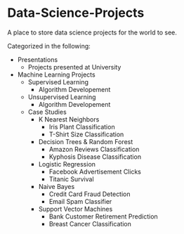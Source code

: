 # Data-Science-Projects
A place to store data science projects for the world to see.

Categorized in the following:
  - Presentations
    - Projects presented at University
  - Machine Learning Projects
    - Supervised Learning
      - Algorithm Developement
    - Unsupervised Learning
      - Algorithm Developement
    - Case Studies
      - K Nearest Neighbors
        - Iris Plant Classification
        - T-Shirt Size Classification
      - Decision Trees & Random Forest
        - Amazon Reviews Classification
        - Kyphosis Disease Classification
      - Logistic Regression
        - Facebook Advertisement Clicks
        - Titanic Survival
      - Naive Bayes
        - Credit Card Fraud Detection
        - Email Spam Classifier
      - Support Vector Machines
        - Bank Customer Retirement Prediction
        - Breast Cancer Classification
